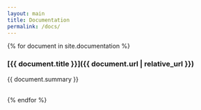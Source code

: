 ```yaml
---
layout: main
title: Documentation
permalink: /docs/
---
```

{% for document in site.documentation %}
### [{{ document.title }}]({{ document.url | relative_url }})

{{ document.summary }}

<br>
{% endfor %}